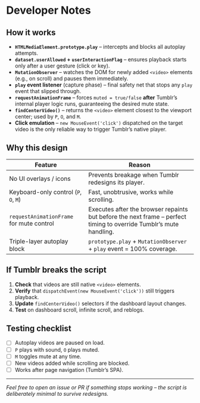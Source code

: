 # Developer Notes

## How it works

- **`HTMLMediaElement.prototype.play`** – intercepts and blocks all autoplay attempts.  
- **`dataset.userAllowed` + `userInteractionFlag`** – ensures playback starts only after a user gesture (click or key).  
- **`MutationObserver`** – watches the DOM for newly added `<video>` elements (e.g., on scroll) and pauses them immediately.  
- **`play` event listener** (capture phase) – final safety net that stops any `play` event that slipped through.  
- **`requestAnimationFrame`** – forces `muted = true/false` **after** Tumblr’s internal player logic runs, guaranteeing the desired mute state.  
- **`findCenterVideo()`** – returns the `<video>` element closest to the viewport center; used by `P`, `O`, and `M`.  
- **Click emulation** – `new MouseEvent('click')` dispatched on the target video is the only reliable way to trigger Tumblr’s native player.

## Why this design

| Feature | Reason |
|--------|--------|
| No UI overlays / icons | Prevents breakage when Tumblr redesigns its player. |
| Keyboard-only control (`P`, `O`, `M`) | Fast, unobtrusive, works while scrolling. |
| `requestAnimationFrame` for mute control | Executes after the browser repaints but before the next frame – perfect timing to override Tumblr’s mute handling. |
| Triple-layer autoplay block | `prototype.play` + `MutationObserver` + `play` event = 100% coverage. |

## If Tumblr breaks the script

1. **Check** that videos are still native `<video>` elements.  
2. **Verify** that `dispatchEvent(new MouseEvent('click'))` still triggers playback.  
3. **Update** `findCenterVideo()` selectors if the dashboard layout changes.  
4. **Test** on dashboard scroll, infinite scroll, and reblogs.

## Testing checklist

- [ ] Autoplay videos are paused on load.  
- [ ] `P` plays with sound, `O` plays muted.  
- [ ] `M` toggles mute at any time.  
- [ ] New videos added while scrolling are blocked.  
- [ ] Works after page navigation (Tumblr’s SPA).  

---

*Feel free to open an issue or PR if something stops working – the script is deliberately minimal to survive redesigns.*